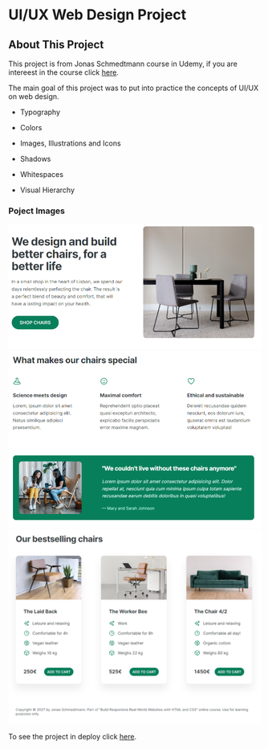 # UI/UX Web Design Project

## About This Project

This project is from Jonas Schmedtmann course in Udemy, if you are intereest in the course click [here](https://www.udemy.com/course/design-and-develop-a-killer-website-with-html5-and-css3/).

The main goal of this project was to put into practice the concepts of UI/UX on web design.

+ Typography

+ Colors

+ Images, Illustrations and Icons

+ Shadows

+ Whitespaces

+ Visual Hierarchy

### Poject Images

![The project images](img/first%20section.png)
![The project images](img/middle%20section.png)
![The project images](img/final%20section.png)

To see the project in deploy click [here](https://web-design-project-livid.vercel.app/#).
